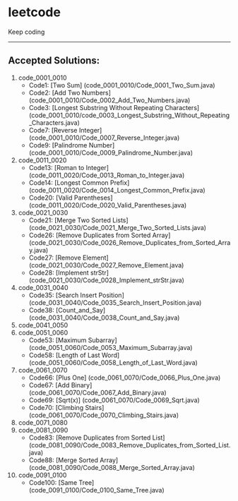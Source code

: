 # leetcode
Keep coding
___________________________
## Accepted Solutions: 

1.  code_0001_0010
    * Code1: [Two Sum] (code_0001_0010/Code_0001_Two_Sum.java)
    * Code2: [Add Two Numbers] (code_0001_0010/Code_0002_Add_Two_Numbers.java)
    * Code3: [Longest Substring Without Repeating Characters] (code_0001_0010/code_0003_Longest_Substring_Without_Repeating_Characters.java)
    * Code7: [Reverse Integer] (code_0001_0010/Code_0007_Reverse_Integer.java)
    * Code9: [Palindrome Number] (code_0001_0010/Code_0009_Palindrome_Number.java)
2.  code_0011_0020
    * Code13: [Roman to Integer] (code_0011_0020/Code_0013_Roman_to_Integer.java)
    * Code14: [Longest Common Prefix] (code_0011_0020/Code_0014_Longest_Common_Prefix.java)
    * Code20: [Valid Parentheses] (code_0011_0020/Code_0020_Valid_Parentheses.java)
3.  code_0021_0030
    * Code21: [Merge Two Sorted Lists] (code_0021_0030/Code_0021_Merge_Two_Sorted_Lists.java)
    * Code26: [Remove Duplicates from Sorted Array] (code_0021_0030/Code_0026_Remove_Duplicates_from_Sorted_Array.java)
    * Code27: [Remove Element] (code_0021_0030/Code_0027_Remove_Element.java)
    * Code28: [Implement strStr] (code_0021_0030/Code_0028_Implement_strStr.java)
4.  code_0031_0040
    * Code35: [Search Insert Position] (code_0031_0040/Code_0035_Search_Insert_Position.java)
    * Code38: [Count_and_Say] (code_0031_0040/Code_0038_Count_and_Say.java)
5.  code_0041_0050
6.  code_0051_0060
    * Code53: [Maximum Subarray] (code_0051_0060/Code_0053_Maximum_Subarray.java)
    * Code58: [Length of Last Word] (code_0051_0060/Code_0058_Length_of_Last_Word.java)
7.  code_0061_0070
    * Code66: [Plus One] (code_0061_0070/Code_0066_Plus_One.java)
    * Code67: [Add Binary] (code_0061_0070/Code_0067_Add_Binary.java)
    * Code69: [Sqrt(x)] (code_0061_0070/Code_0069_Sqrt.java)
    * Code70: [Climbing Stairs] (code_0061_0070/Code_0070_Climbing_Stairs.java)
8.  code_0071_0080
9.  code_0081_0090
    * Code83: [Remove Duplicates from Sorted List] (code_0081_0090/Code_0083_Remove_Duplicates_from_Sorted_List.java)
    * Code88: [Merge Sorted Array] (code_0081_0090/Code_0088_Merge_Sorted_Array.java)
10. code_0091_0100
    * Code100: [Same Tree] (code_0091_0100/Code_0100_Same_Tree.java)